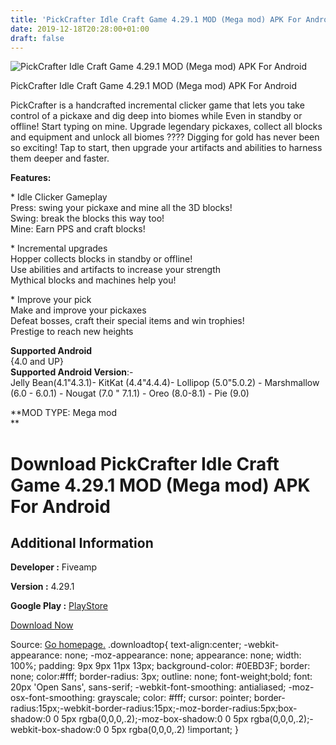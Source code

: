 ```yaml
---
title: 'PickCrafter Idle Craft Game 4.29.1 MOD (Mega mod) APK For Android'
date: 2019-12-18T20:28:00+01:00
draft: false
---
```


![PickCrafter Idle Craft Game 4.29.1 MOD (Mega mod) APK For Android](https://i0.wp.com/apkhome.net/wp-content/uploads/2019/12/PickCrafter-Idle-Craft-Game-4.29.1-MOD-Mega-mod.png "PickCrafter Idle Craft Game 4.29.1 MOD (Mega mod) APK For Android")

  

PickCrafter Idle Craft Game 4.29.1 MOD (Mega mod) APK For Android

PickCrafter is a handcrafted incremental clicker game that lets you take control of a pickaxe and dig deep into biomes while Even in standby or offline! Start typing on mine. Upgrade legendary pickaxes, collect all blocks and equipment and unlock all biomes ???? Digging for gold has never been so exciting! Tap to start, then upgrade your artifacts and abilities to harness them deeper and faster.

**Features:**

\* Idle Clicker Gameplay  
Press: swing your pickaxe and mine all the 3D blocks!  
Swing: break the blocks this way too!  
Mine: Earn PPS and craft blocks!

\* Incremental upgrades  
Hopper collects blocks in standby or offline!  
Use abilities and artifacts to increase your strength  
Mythical blocks and machines help you!

\* Improve your pick  
Make and improve your pickaxes  
Defeat bosses, craft their special items and win trophies!  
Prestige to reach new heights

**Supported Android**  
{4.0 and UP}  
**Supported Android Version**:-  
Jelly Bean(4.1"4.3.1)- KitKat (4.4"4.4.4)- Lollipop (5.0"5.0.2) - Marshmallow (6.0 - 6.0.1) - Nougat (7.0 " 7.1.1) - Oreo (8.0-8.1) - Pie (9.0)

**MOD TYPE: Mega mod  
**

Download PickCrafter Idle Craft Game 4.29.1 MOD (Mega mod) APK For Android
==========================================================================

Additional Information
----------------------

**Developer :** Fiveamp

**Version :** 4.29.1

**Google Play :** [PlayStore](https://play.google.com/store/apps/details?id=com.fiveamp.pickcrafterapp)

  

[Download Now](https://store4app.co/post/pickcrafter-idle-craft-game-4-29-1-mod-mega-mod-apk-for-android_1576677766)

  
Source: [Go homepage.](https://store4app.co/post/pickcrafter-idle-craft-game-4-29-1-mod-mega-mod-apk-for-android_1576677766) .downloadtop{ text-align:center; -webkit-appearance: none; -moz-appearance: none; appearance: none; width: 100%; padding: 9px 9px 11px 13px; background-color: #0EBD3F; border: none; color:#fff; border-radius: 3px; outline: none; font-weight;bold; font: 20px 'Open Sans', sans-serif; -webkit-font-smoothing: antialiased; -moz-osx-font-smoothing: grayscale; color: #fff; cursor: pointer; border-radius:15px;-webkit-border-radius:15px;-moz-border-radius:5px;box-shadow:0 0 5px rgba(0,0,0,.2);-moz-box-shadow:0 0 5px rgba(0,0,0,.2);-webkit-box-shadow:0 0 5px rgba(0,0,0,.2) !important; }